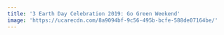 ```yaml
---
title: '3 Earth Day Celebration 2019: Go Green Weekend'
image: 'https://ucarecdn.com/8a9094bf-9c56-495b-bcfe-588de07164be/'
---
```

